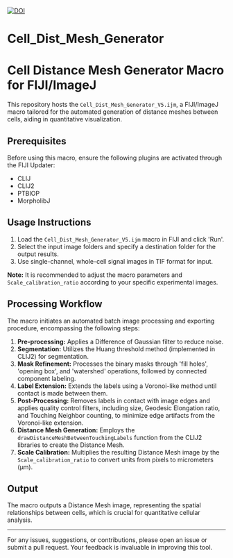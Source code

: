[![DOI](https://zenodo.org/badge/739574986.svg)](https://zenodo.org/doi/10.5281/zenodo.10463895)

# Cell_Dist_Mesh_Generator

# Cell Distance Mesh Generator Macro for FIJI/ImageJ

This repository hosts the `Cell_Dist_Mesh_Generator_V5.ijm`, a FIJI/ImageJ macro tailored for the automated generation of distance meshes between cells, aiding in quantitative visualization.

## Prerequisites
Before using this macro, ensure the following plugins are activated through the FIJI Updater:
- CLIJ
- CLIJ2
- PTBIOP
- MorpholibJ

## Usage Instructions
1. Load the `Cell_Dist_Mesh_Generator_V5.ijm` macro in FIJI and click 'Run'.
2. Select the input image folders and specify a destination folder for the output results.
3. Use single-channel, whole-cell signal images in TIF format for input.

**Note:** It is recommended to adjust the macro parameters and `Scale_calibration_ratio` according to your specific experimental images.

## Processing Workflow
The macro initiates an automated batch image processing and exporting procedure, encompassing the following steps:

1. **Pre-processing:** Applies a Difference of Gaussian filter to reduce noise.
2. **Segmentation:** Utilizes the Huang threshold method (implemented in CLIJ2) for segmentation.
3. **Mask Refinement:** Processes the binary masks through 'fill holes', 'opening box', and 'watershed' operations, followed by connected component labeling.
4. **Label Extension:** Extends the labels using a Voronoi-like method until contact is made between them.
5. **Post-Processing:** Removes labels in contact with image edges and applies quality control filters, including size, Geodesic Elongation ratio, and Touching Neighbor counting, to minimize edge artifacts from the Voronoi-like extension.
6. **Distance Mesh Generation:** Employs the `drawDistanceMeshBetweenTouchingLabels` function from the CLIJ2 libraries to create the Distance Mesh.
7. **Scale Calibration:** Multiplies the resulting Distance Mesh image by the `Scale_calibration_ratio` to convert units from pixels to micrometers (µm).

## Output
The macro outputs a Distance Mesh image, representing the spatial relationships between cells, which is crucial for quantitative cellular analysis.

---

For any issues, suggestions, or contributions, please open an issue or submit a pull request. Your feedback is invaluable in improving this tool.
